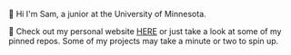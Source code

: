 👋 Hi I'm Sam, a junior at the University of Minnesota. 

 :link: Check out my personal website [HERE]([https://vercel.com/samuel-breiders-projects/portfolio](https://samuel-breider.vercel.app/)) or just take a look at some of my pinned repos. Some of my projects may take a minute or two to spin up.

